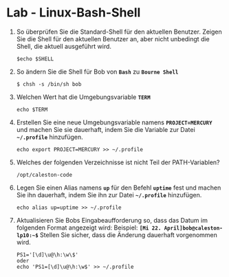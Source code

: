 # Lab - Linux-Bash-Shell

1. So überprüfen Sie die Standard-Shell für den aktuellen Benutzer. Zeigen Sie die Shell für den aktuellen Benutzer an, aber nicht unbedingt die Shell, die aktuell ausgeführt wird.
    ```
    $echo $SHELL
    ```
2. So ändern Sie die Shell für Bob von **`Bash`** zu **`Bourne Shell`**
    ```
    $ chsh -s /bin/sh bob
    ```
3. Welchen Wert hat die Umgebungsvariable **`TERM`**
    ```
    echo $TERM
    ```
4. Erstellen Sie eine neue Umgebungsvariable namens **`PROJECT=MERCURY`** und machen Sie sie dauerhaft, indem Sie die Variable zur Datei **`~/.profile`** hinzufügen.
    ```
    echo export PROJECT=MERCURY >> ~/.profile
    ```
5. Welches der folgenden Verzeichnisse ist nicht Teil der PATH-Variablen?
    ```
    /opt/caleston-code
    ```
6. Legen Sie einen Alias namens **`up`** für den Befehl **`uptime`** fest und machen Sie ihn dauerhaft, indem Sie ihn zur Datei **`~/.profile`** hinzufügen.
    ```
    echo alias up=uptime >> ~/.profile
    ```
7. Aktualisieren Sie Bobs Eingabeaufforderung so, dass das Datum im folgenden Format angezeigt wird:
Beispiel: **`[Mi 22. April]bob@caleston-lp10:~$`**
Stellen Sie sicher, dass die Änderung dauerhaft vorgenommen wird.
    ```
    PS1='[\d]\u@\h:\w\$'
    oder
    echo 'PS1=[\d]\u@\h:\w$' >> ~/.profile
    ```
